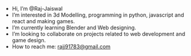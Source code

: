 - Hi, I’m @Raj-Jaiswal
- I’m interested in 3d Modelling, programming in python, javascript and react and making games.
- I’m currently learning Blender and Web designing.
- I’m looking to collaborate on projects related to web development and game design.
- How to reach me: rajj91783@gmail.com

<!---
raj-jaiswal/raj-jaiswal is a ✨ special ✨ repository because its `README.md` (this file) appears on your GitHub profile.
You can click the Preview link to take a look at your changes.
--->
